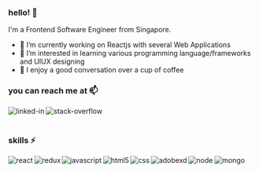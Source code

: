 ### hello! 👋
I'm a Frontend Software Engineer from Singapore. 

- 🔭  I’m currently working on Reactjs with several Web Applications
- 🌱  I’m interested in learning various programming language/frameworks and UIUX designing
- 💬  I enjoy a good conversation over a cup of coffee

### you can reach me at 📫

[<img align="left" alt="linked-in" src="https://img.shields.io/badge/linkedin-%230077B5.svg?&style=for-the-badge&logo=linkedin&logoColor=white" />](https://www.linkedin.com/in/valeryfun/)

[<img align="left" alt="stack-overflow" src="https://img.shields.io/badge/stack%20overflow-FE7A16?logo=stack-overflow&logoColor=white&style=for-the-badge" />](https://stackoverflow.com/users/14001613/valery-fun)

<br>
<br>

### skills ⚡
<img align="left" alt="react" src="https://img.shields.io/badge/react%20-%23232F3E.svg?&style=for-the-badge&logo=react&logoColor=%2361DAFB" />
<img align="left" alt="redux" src="https://img.shields.io/badge/redux%20-%23232F3E.svg?&style=for-the-badge&logo=redux&logoColor=%#764ABC" />
<img align="left" alt="javascript" src="https://img.shields.io/badge/javascript%20-%23232F3E.svg?&style=for-the-badge&logo=Javascript&logoColor=#F7DF1E" />
<img align="left" alt="html5" src="https://img.shields.io/badge/html5%20-%23232F3E.svg?&style=for-the-badge&logo=html5&logoColor=#E34F26" />
<img align="left" alt="css" src="https://img.shields.io/badge/css3%20-%23232F3E.svg?&style=for-the-badge&logo=css3&logoColor=#1572B6" />
<img align="left" alt="adobexd" src="https://img.shields.io/badge/adobexd%20-%23232F3E.svg?&style=for-the-badge&logo=adobexd&logoColor=#FF61F6" />
<img align="left" alt="node" src="https://img.shields.io/badge/node.js%20-%23232F3E.svg?&style=for-the-badge&logo=node.js&logoColor=#339933" />

<img align="left" alt="mongo" src="https://img.shields.io/badge/mongoDB%20-%23232F3E.svg?&style=for-the-badge&logo=mongoDB&logoColor=#47A248" />





<!--
**valeryfun/valeryfun** is a ✨ _special_ ✨ repository because its `README.md` (this file) appears on your GitHub profile.

Here are some ideas to get you started:

- 🔭 I’m currently working on ...
- 🌱 I’m currently learning ...
- 👯 I’m looking to collaborate on ...
- 🤔 I’m looking for help with ...
- 💬 Ask me about ...
- 📫 How to reach me: ...
- 😄 Pronouns: ...
- ⚡ Fun fact: ...
-->
